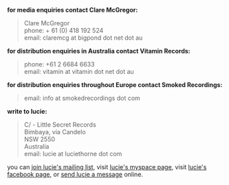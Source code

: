**for media enquiries contact Clare McGregor:**

> Clare McGregor  
> phone: + 61 (0) 418 192 524  
> email: claremcg at bigpond dot net dot au    

**for distribution enquiries in Australia contact Vitamin Records:**  

> phone: +61 2 6684 6633  
> email: vitamin at vitamin dot net dot au

**for distribution enquiries throughout Europe contact Smoked Recordings:**

> email: info at smokedrecordings dot com  

  [12]: mailto:vitamin@vitamin.net.au

**write to lucie:**

> C/ - Little Secret Records  
> Bimbaya, via Candelo  
> NSW 2550  
> Australia  
> email: lucie at luciethorne dot com  

  [8]: mailto:lucie@luciethorne.com

you can [join lucie's mailing list][9], visit [lucie's myspace page][10], 
visit [lucie's facebook page][23], or [send lucie a message][11] online.

  [9]: ?p=forms/mailing-list
  [10]: http://www.myspace.com/luciethornemusic
  [11]: ?p=forms/send-message
  [22]: http://www.abc.net.au/triplej/homeandhosed/blog/s2551581.htm
  [23]: http://www.facebook.com/lucie.thorne#!/lucie.thorne

